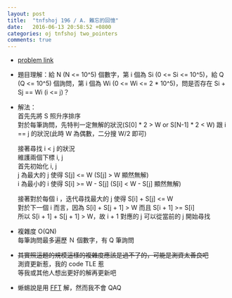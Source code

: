 ```yaml
---
layout: post
title:  "tnfshoj 196 / A. 難忘的回憶"
date:   2016-06-13 20:58:52 +0800
categories: oj tnfshoj two_pointers
comments: true
---
```

*   [problem link](http://toj.tfcis.org/oj/pro/196/)
*   題目理解：給 N (N <= 10^5) 個數字，第 i 個為 Si (0 <= Si <= 10^5)，給 Q (Q <= 10^5) 個詢問，第 i 個為 Wi (0 <= Wi <= 2 \* 10^5)，問是否存在 Si + Sj == Wi (i <= j)？

*   解法：  
    首先先將 S 照升序排序  
    對於每筆詢問，先特判一定無解的狀況(S[0] * 2 > W or S[N-1] * 2 < W) 跟 i == j 的狀況(此時 W 為偶數，二分搜 W/2 即可)  

    接著尋找 i < j 的狀況  
    維護兩個下標 i, j  
    首先初始化 i, j  
    j 為最大的 j 使得 S[j] <= W (S[j] > W 顯然無解)  
    i 為最小的 i 使得 S[i] >= W - S\[j] (S[i] < W - S[j] 顯然無解)  

    接著對於每個 i ，迭代尋找最大的 j 使得 S[i] + S[j] <= W  
    對於下一個 i 而言，因為 S[i] + S[j + 1] > W 而且 S[i + 1] >= S[i]  
    所以 S[i + 1] + S[j + 1] > W，故 i + 1 對應的 j 可以從當前的 j 開始尋找  
*   複雜度 O(QN)  
    每筆詢問最多遍歷 Ｎ 個數字，有 Q 筆詢問  
*   <del>其實照這題的規模這樣的複雜度應該是過不了的，可能是測資太善良吧</del>  
    測資更新惹，我的 code TLE 惹  
    等我或其他人想出更好的解再更新吧 
*   蜥蜴說是用 [FFT](https://en.wikipedia.org/wiki/Fast_Fourier_transform) 解，然而我不會 QAQ

<script src="https://gist-it.appspot.com/https://github.com/prprprpony/oj/blob/master/tnfshoj/196.cpp"></script>
